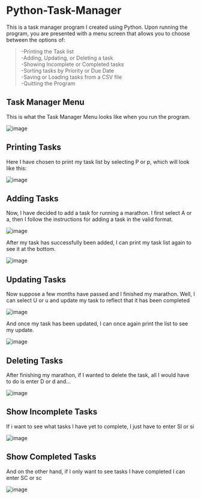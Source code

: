 # Python-Task-Manager

This is a task manager program I created using Python. Upon running the program, you are presented with a menu screen that allows you to choose between the options of:  
>-Printing the Task list   
>-Adding, Updating, or Deleting a task  
>-Showing Incomplete or Completed tasks  
>-Sorting tasks by Priority or Due Date  
>-Saving or Loading tasks from a CSV file  
>-Quitting the Program
  
  
## Task Manager Menu
    
  
This is what the Task Manager Menu looks like when you run the program.
    
  
![image](https://github.com/AryanShukla52/Python-Task-Manager/assets/102696882/6564370e-9437-44c2-8a03-c292d76bd8d3)
  
  
## Printing Tasks
  
  
Here I have chosen to print my task list by selecting P or p, which will look like this:
  
  
![image](https://github.com/AryanShukla52/Python-Task-Manager/assets/102696882/7ba20f53-4f0d-477a-966b-725241269acc)
  
  
## Adding Tasks
  
  
Now, I have decided to add a task for running a marathon. I first select A or a, then I follow the instructions for adding a task in the valid format.


![image](https://github.com/AryanShukla52/Python-Task-Manager/assets/102696882/1fae81aa-e2bf-4968-b42c-1c7a88a4ef15)
  
  
After my task has successfully been added, I can print my task list again to see it at the bottom.
  
  
![image](https://github.com/AryanShukla52/Python-Task-Manager/assets/102696882/ce9c43d1-3c7d-4f19-83b5-5527760c89c7)


## Updating Tasks

  
Now suppose a few months have passed and I finished my marathon. Well, I can select U or u and update my task to reflect that it has been completed


![image](https://github.com/AryanShukla52/Python-Task-Manager/assets/102696882/d14df1d8-5d88-4fcd-8c1a-441d07615173)


And once my task has been updated, I can once again print the list to see my update.


![image](https://github.com/AryanShukla52/Python-Task-Manager/assets/102696882/2c560cb7-612c-4e1c-b581-faabbf0b619f)

## Deleting Tasks

After finishing my marathon, if I wanted to delete the task, all I would have to do is enter D or d and...

![image](https://github.com/AryanShukla52/Python-Task-Manager/assets/102696882/61e0ac8c-29a7-47a0-9068-a79e38e4a3c4)

## Show Incomplete Tasks

If i want to see what tasks I have yet to complete, I just have to enter SI or si

![image](https://github.com/AryanShukla52/Python-Task-Manager/assets/102696882/a0b74fd8-a33a-4652-a810-9d4dd8181842)


## Show Completed Tasks

And on the other hand, if I only want to see tasks I have completed I can enter SC or sc

![image](https://github.com/AryanShukla52/Python-Task-Manager/assets/102696882/f06479f8-11fd-4470-8462-eb4358dc15d2)


  
  
 





